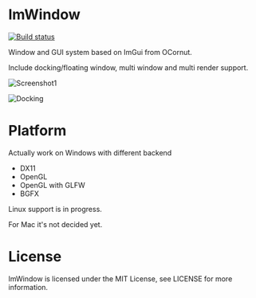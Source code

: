 # ImWindow

[![Build status](https://ci.appveyor.com/api/projects/status/k72i9fqi4px68oxl?svg=true)](https://ci.appveyor.com/project/thennequin/imwindow)

Window and GUI system based on ImGui from OCornut.

Include docking/floating window, multi window and multi render support.

![Screenshot1](https://raw.githubusercontent.com/wiki/thennequin/ImWindow/images/Screen1.png)

![Docking](https://raw.githubusercontent.com/wiki/thennequin/ImWindow/images/Docking.gif)

# Platform
Actually work on Windows with different backend
  * DX11
  * OpenGL
  * OpenGL with GLFW
  * BGFX
  
Linux support is in progress.

For Mac it's not decided yet.

# License
ImWindow is licensed under the MIT License, see LICENSE for more information.
